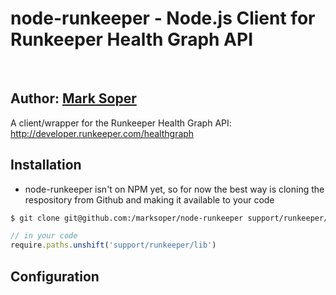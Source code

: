 

node-runkeeper - Node.js Client for Runkeeper Health Graph API
==============================================================
<br>

## Author: [Mark Soper](masoper@gmail.com)

A client/wrapper for the Runkeeper Health Graph API:
http://developer.runkeeper.com/healthgraph

## Installation

- node-runkeeper isn't on NPM yet, so for now the best way is cloning the respository from Github and making it available to your code

```bash
$ git clone git@github.com:/marksoper/node-runkeeper support/runkeeper/
```
```javascript
// in your code
require.paths.unshift('support/runkeeper/lib')
```

## Configuration







